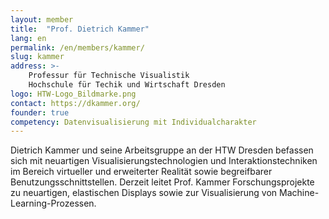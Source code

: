 ```yaml
---
layout: member
title:  "Prof. Dietrich Kammer"
lang: en
permalink: /en/members/kammer/
slug: kammer
address: >-
    Professur für Technische Visualistik
    Hochschule für Techik und Wirtschaft Dresden
logo: HTW-Logo_Bildmarke.png
contact: https://dkammer.org/
founder: true
competency: Datenvisualisierung mit Individualcharakter
---
```

Dietrich Kammer und seine Arbeitsgruppe an der HTW Dresden befassen sich mit neuartigen Visualisierungstechnologien und Interaktionstechniken im Bereich virtueller und erweiterter Realität sowie begreifbarer Benutzungsschnittstellen. Derzeit leitet Prof. Kammer Forschungsprojekte zu neuartigen, elastischen Displays sowie zur Visualisierung von Machine-Learning-Prozessen.  